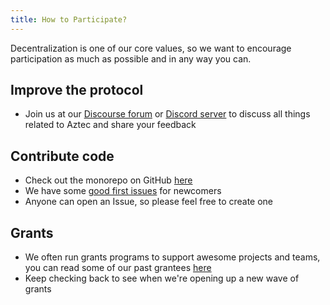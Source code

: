 ```yaml
---
title: How to Participate?
---
```


Decentralization is one of our core values, so we want to encourage participation as much as possible and in any way you can.

## Improve the protocol

- Join us at our [Discourse forum](https://discourse.aztec.network/) or [Discord server](https://discord.gg/DgWG2DBMyB) to discuss all things related to Aztec and share your feedback

## Contribute code

- Check out the monorepo on GitHub [here](https://github.com/AztecProtocol/aztec-packages)
- We have some [good first issues](https://github.com/AztecProtocol/aztec-packages/labels/good%20first%20issue) for newcomers
- Anyone can open an Issue, so please feel free to create one

## Grants

- We often run grants programs to support awesome projects and teams, you can read some of our past grantees [here](https://aztecnetwork.notion.site/Aztec-Grants-Wave-3-RFPs-acba57016db048868e5ed07cbf549979?p=5b2bf249f8f44836a10e6210cbaf95c0&pm=s)
- Keep checking back to see when we're opening up a new wave of grants
